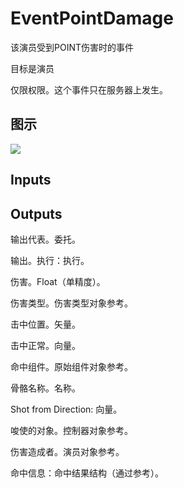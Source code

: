 # EventPointDamage

该演员受到POINT伤害时的事件

目标是演员

仅限权限。这个事件只在服务器上发生。

## 图示

![]($-20221218-17451465.png)

## Inputs

## Outputs

输出代表。委托。

输出。执行：执行。

伤害。Float（单精度）。

伤害类型。伤害类型对象参考。

击中位置。矢量。

击中正常。向量。

命中组件。原始组件对象参考。

骨骼名称。名称。

Shot from Direction: 向量。

唆使的对象。控制器对象参考。

伤害造成者。演员对象参考。

命中信息：命中结果结构（通过参考）。
